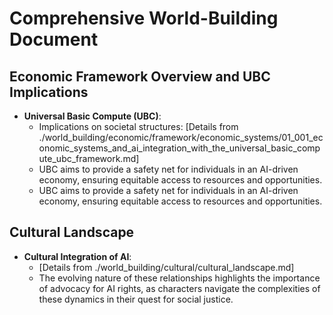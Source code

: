 # Comprehensive World-Building Document

## Economic Framework Overview and UBC Implications
- **Universal Basic Compute (UBC)**: 
  - Implications on societal structures: [Details from ./world_building/economic/framework/economic_systems/01_001_economic_systems_and_ai_integration_with_the_universal_basic_compute_ubc_framework.md]
  - UBC aims to provide a safety net for individuals in an AI-driven economy, ensuring equitable access to resources and opportunities.
  - UBC aims to provide a safety net for individuals in an AI-driven economy, ensuring equitable access to resources and opportunities.

## Cultural Landscape
- **Cultural Integration of AI**: 
  - [Details from ./world_building/cultural/cultural_landscape.md]
  - The evolving nature of these relationships highlights the importance of advocacy for AI rights, as characters navigate the complexities of these dynamics in their quest for social justice.
